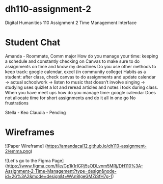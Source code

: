 # dh110-assignment-2
Digital Humanities 110 Assignment 2 Time Management Interface

# Student Chat
Amanda - Roommate, Comm major
How do you manage your time: keeping a schedule and constantly checking on Canvas to make sure to do assignments on time and know my deadlines 
Do you use other methods to keep track: google calendar, excel (in community college) 
Habits as a student: after class, check canvas to do assignments and update calendar → actual schoolwork → listen to music that doesn’t involve singing → studying uses quizlet a lot and reread articles and notes i took during class. 
When you have meet ups how do you manage time: google calendar 
Does not allocate time for short assignments and do it all in one go 
No frustrations

Stella - Keo
Claudia - Pending

# Wireframes
 
![Paper Wireframe] (https://amandacai12.github.io/dh110-assignment-2/emma.png)

![Let's go to the Figma Page] (https://www.figma.com/file/Gp1k1rIGRj5sODLvnm5MRj/DH110%3A-Assignment-2-Time-Management?type=design&node-id=26%3A2&mode=design&t=WAn8IgeGMZiSfH7g-1)


